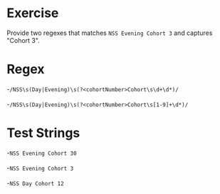 # Exercise
Provide two regexes that matches `NSS Evening Cohort 3` and captures "Cohort 3".

# Regex
-`/NSS\s(Day|Evening)\s(?<cohortNumber>Cohort\s\d+\d*)/`<br />   
-`/NSS\s(Day|Evening)\s(?<cohortNumber>Cohort\s[1-9]+\d*)/`<br />   

# Test Strings
-`NSS Evening Cohort 30`<br />   
-`NSS Evening Cohort 3`<br />   
-`NSS Day Cohort 12`
